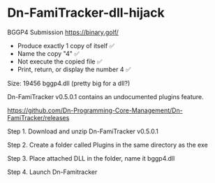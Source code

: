 # Dn-FamiTracker-dll-hijack
BGGP4 Submission https://binary.golf/


- Produce exactly 1 copy of itself ✅
- Name the copy "4" ✅
- Not execute the copied file ✅
- Print, return, or display the number 4 ✅


Size: 19456 bggp4.dll (pretty big for a dll?)


Dn-FamiTracker v0.5.0.1 contains an undocumented plugins feature.

https://github.com/Dn-Programming-Core-Management/Dn-FamiTracker/releases

Step 1. Download and unzip Dn-FamiTracker v0.5.0.1

Step 2. Create a folder called Plugins in the same directory as the exe

Step 3. Place attached DLL in the folder, name it bggp4.dll

Step 4. Launch Dn-Famitracker

